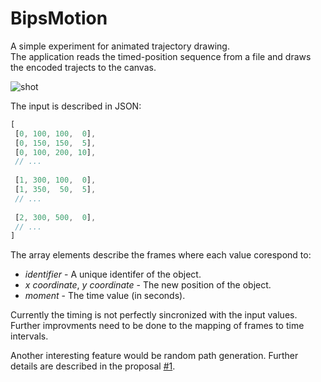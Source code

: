 BipsMotion
==========

A simple experiment for animated trajectory drawing.  
The application reads the timed-position sequence from a file and draws the encoded trajects to the canvas.

![shot](https://photos-2.dropbox.com/t/0/AADp0xrR2qCm5h1knHSf4IEVYTAFmEHXtu4aXDzlwLr3Jw/12/14037801/png/1024x768/3/1384840800/0/2/bips-motion.png/vQwMD61Qdb9WVU_QfLdPoLznp1KLgRJp4TFy8lnAoHw)

The input is described in JSON:

```javascript
[
 [0, 100, 100,  0],
 [0, 150, 150,  5],
 [0, 100, 200, 10],
 // ...
 
 [1, 300, 100,  0],
 [1, 350,  50,  5],
 // ...
 
 [2, 300, 500,  0],
 // ...
]
```

The array elements describe the frames where each value corespond to:

- _identifier_ - A unique identifer of the object.
- _x coordinate_, _y coordinate_ - The new position of the object.
- _moment_ - The time value (in seconds).

Currently the timing is not perfectly sincronized with the input values.
Further improvments need to be done to the mapping of frames to time intervals.

Another interesting feature would be random path generation. Further details are described in the proposal [#1][p1].

[p1]: https://github.com/rizo/BipsMotion/issues/1
